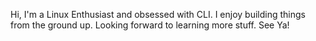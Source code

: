 Hi, I'm a Linux Enthusiast and obsessed with CLI. I enjoy building things from the ground up. Looking forward to learning more stuff. See Ya!
